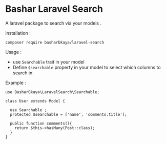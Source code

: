 # Bashar Laravel Search
A laravel package to search via your models .

installation : 

`composer require basharbkaya/laravel-search`

Usage :

- use `Searchable` trait in your model
- Define `$searchable` property in your model to select which columns to search in

Example :

```  
use BasharBkaya\LaravelSearch\Searchable;

class User extends Model {

  use Searchable ;
  protected $searchable = ['name', 'comments.title'];
  
  public function comments(){
    return $this->hasMany(Post::class);
  }
}